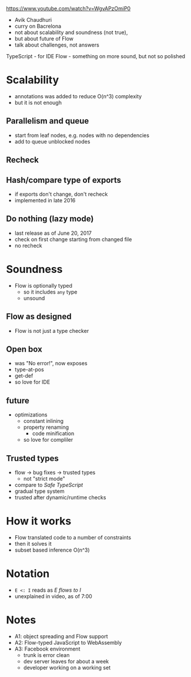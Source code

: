 https://www.youtube.com/watch?v=WgvAPzOmiP0

- Avik Chaudhuri
- curry on Bacrelona
- not about scalability and soundness (not true),
- but about future of Flow
- talk about challenges, not answers

TypeScript - for IDE
Flow - something on more sound, but not so polished

# Scalability

- annotations was added to reduce O(n^3) complexity
- but it is not enough

## Parallelism and queue

- start from leaf nodes, e.g. nodes with no dependencies
- add to queue unblocked nodes

## Recheck

## Hash/compare type of exports

- if exports don't change, don't recheck
- implemented in late 2016

## Do nothing (lazy mode)

- last release as of June 20, 2017
- check on first change starting from changed file
- no recheck

# Soundness

- Flow is optionally typed
  - so it includes `any` type
  - unsound

## Flow as designed

- Flow is not just a type checker

## Open box

- was "No error!", now exposes
- type-at-pos
- get-def
- so love for IDE

## future

- optimizations
  - constant inlining
  - property renaming
    - code minification
  - so love for compliler

## Trusted types

- flow -> bug fixes -> trusted types
  - not "strict mode"
- compare to _Safe TypeScript_
- gradual type system
- trusted after dynamic/runtime checks

# How it works

- Flow translated code to a number of constraints
- then it solves it
- subset based inference O(n^3)

# Notation

- `E <: I` reads as _E flows to I_
- unexplained in video, as of 7:00

# Notes

- A1: object spreading and Flow support
- A2: Flow-typed JavaScript to WebAssembly
- A3: Facebook environment
  - trunk is error clean
  - dev server leaves for about a week
  - developer working on a working set
